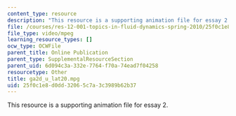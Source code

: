 ```yaml
---
content_type: resource
description: "This resource is a supporting animation file for essay 2.\r\n"
file: /courses/res-12-001-topics-in-fluid-dynamics-spring-2010/25f0c1e8d0dd32065c7a3c3989b62b37_ga2d_u_lat20.mpg
file_type: video/mpeg
learning_resource_types: []
ocw_type: OCWFile
parent_title: Online Publication
parent_type: SupplementalResourceSection
parent_uid: 6d094c3a-332e-7764-f70a-74ead7f04258
resourcetype: Other
title: ga2d_u_lat20.mpg
uid: 25f0c1e8-d0dd-3206-5c7a-3c3989b62b37
---
```

This resource is a supporting animation file for essay 2.


